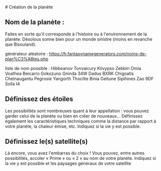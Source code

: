 # Création de la planète
## Nom de la planète :

Faites en sorte qu'il corresponde à l'histoire ou à l'environnement de la planète. Désolous sonne bien pour un monde sinistre (moins en revanche que Bisouland).

générateur aléatoire : https://fr.fantasynamegenerators.com/noms-de-plan%C3%A8tes.php

liste de nom possible :
Hibbeanov
Tonvaicury
Kilvypso
Zebbiri
Omia
Voathea
Beicarro
Gokozuno
Gninda 34W
Dadus BXRK
Chigoatis
Chelnaugantu
Pegrosie
Yangorth
Thoclite
Binia
Geitune
Sipihines
Zao 9DF
Solla I4

## Définissez des étoiles

Les possibilités sont nombreuses quant à leur appellation : vous pouvez garder celui de la planète ou bien en créer de nouveaux... Définissez également les caractéristiques techniques comme la distance par rapport à votre planète, la chaleur émise, etc. Indiquez si la vie y est possible.

## Définissez le(s) satellite(s)

Là encore, vous avez l'embarras du choix ! Vous pouvez, entre autres possibilités, accoler « Prime » ou « 2 » au nom de votre planète. Indiquez si la vie y est possible et les paysages généraux de votre satellite
